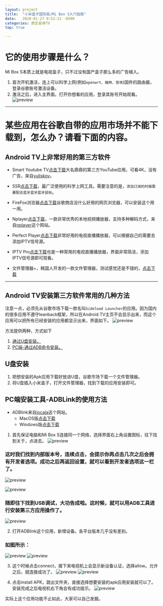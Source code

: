 ```yaml
---
layout: project
title:  "小米盒子国际版/Mi Box S入门指南"
date:   2020-01-27 0:52:21 -0500
categories: 原生安卓TV
top: true 

---
```

# 它的使用步骤是什么？
Mi Box S本质上就是电视盒子，只不过没有国产盒子那么多的广告植入。
1. 首次开机激活，连上可以科学上网(例如`openwrt、梅林、官改`)固件的路由器，登录谷歌账号激活设备。
2. 激活之后，进入主界面。打开你想看的应用，登录其账号开始观看。
![preview](https://raw.githubusercontent.com/AndroidDeals/AndroidDeals.github.io/master/Screenshots/mihome.png)


<HR>
 
# 某些应用在谷歌自带的应用市场并不能下载到，怎么办？请看下面的内容。
## Android TV上非常好用的第三方软件

* Smart Youtube TV[点击下载](https://github.com/yuliskov/SmartYouTubeTV/releases/download/stable/smartyoutubetv_latest.apk)大名鼎鼎的第三方YouTube应用，可看4K，没有广告，来自[yuliskov](https://github.com/yuliskov/SmartYouTubeTV)。

* SSR[点击下载](https://github.com/AndroidDeals/AndroidDeals.github.io/releases/download/2019.12.17/shadowsocksr-android-3.6.0-fix.apk)，最广泛使用的科学上网工具。需要注意的是，`添加订阅的时候需要配合蓝牙蓝牙蓝牙鼠标`。


* FireFox浏览器[点击下载](https://github.com/AndroidDeals/AndroidDeals.github.io/releases/download/2019.12.17/firefox_4.6.apk)谷歌商店没什么好用的网页浏览器，可以安装这个用一用。

* Nplayer[点击下载](https://github.com/AndroidDeals/AndroidDeals.github.io/releases/download/2019.12.17/nPlayer.v1.7.7.7_191219.armeabi-v7a.apk)，一款非常优秀的本地视频播放器，支持多种解码方式，来自[nplayer](https://nplayer.com/)这个网站。

* Perfect Player[点击下载](https://github.com/AndroidDeals/AndroidDeals.github.io/releases/download/2019.12.17/Perfect-Player.apk)非常好用的电视直播播放器，可以根据自己的需要去添加IPTV信号源。

* IPTV Pro[点击下载](https://github.com/AndroidDeals/AndroidDeals.github.io/releases/download/2019.12.17/iptv-pro.apk)也是一种常用的电视直播播放器，界面非常简洁，添加IPTV信号源即可观看。

* 文件管理器+，韩国人开发的一款文件管理器，测试感觉还是不错的，[点击下载](https://github.com/AndroidDeals/AndroidDeals.github.io/releases/download/2019.12.17/filemanager+.apk)

<HR>
 
## Android TV安装第三方软件常用的几种方法
注意一点，必须先从谷歌市场下载一款名叫`Sideload Launcher`的应用。因为国内的很多应用不遵守leanback框架，所以在Android TV主页不会显示出来，而这个应用可以把所有已经安装的应用都显示出来，界面如下。
![preview](https://raw.githubusercontent.com/AndroidDeals/AndroidDeals.github.io/master/Screenshots/sideloadlauncher.png)

方法提供两种，方式如下
1. [通过U盘安装。](#jump1)
2. [PC端-通过ADB命令安装。](#jump2)

## <span id="jump1">U盘安装</span>
1. 把想安装的Apk应用下载好放进U盘，谷歌市场下载一个文件管理器。
2. 将U盘插入小米盒子，打开文件管理器，找到下载的应用安装即可。


## <span id="jump2">PC端安装工具-ADBLink的使用方法</span>

* ADBlink来自[jocala](http://www.jocala.com/)这个网站。
  * MacOS版[点击下载](https://github.com/AndroidDeals/AndroidDeals.github.io/releases/download/2019.12.17/adblink42-Macos.dmg)
  * Windows版[点击下载](https://github.com/AndroidDeals/AndroidDeals.github.io/releases/download/2019.12.17/adblink42-Win.exe)

1. 首先保证电脑和Mi Box S连接同一个网络，选择界面右上角设置图标，往下找到关于，点进去。
![preview](https://raw.githubusercontent.com/AndroidDeals/AndroidDeals.github.io/master/Screenshots/m1.png)

### 这时我们找到内部版本号，连续点击，会提示你再点击几次之后会拥有开发者选项。成功之后再返回设置，就可以看到开发者选项这一栏了。
![preview](https://raw.githubusercontent.com/AndroidDeals/AndroidDeals.github.io/master/Screenshots/m2.png)

![preview](https://raw.githubusercontent.com/AndroidDeals/AndroidDeals.github.io/master/Screenshots/m3.png)

### 随即往下找到USB调试，大功告成啦。这时候，就可以用ADB工具进行安装第三方应用操作了。
![preview](https://raw.githubusercontent.com/AndroidDeals/AndroidDeals.github.io/master/Screenshots/m4.png)

2. 打开ADBlink这个应用，新增设备。各平台版本几乎没有差别。
### 如图所示：
![preview](https://raw.githubusercontent.com/AndroidDeals/AndroidDeals.github.io/master/Screenshots/3.png)
![preview](https://raw.githubusercontent.com/AndroidDeals/AndroidDeals.github.io/master/Screenshots/4.png)

3. 这个时候点击connect，接下来电视机上会显示新设备认证，选择allow。允许之后，就连接成功了。
![preview](https://raw.githubusercontent.com/AndroidDeals/AndroidDeals.github.io/master/Screenshots/5.png)
![preview](https://raw.githubusercontent.com/AndroidDeals/AndroidDeals.github.io/master/Screenshots/6.jpg)

4. 点击install APK，跳出文件夹，直接选择想要安装的apk应用安装就可以了。安装完成之后电视机右下角会有成功提示。
![preview](https://raw.githubusercontent.com/AndroidDeals/AndroidDeals.github.io/master/Screenshots/7.png)

实际上这个应用功能不止如此，大家可以自己发掘。

